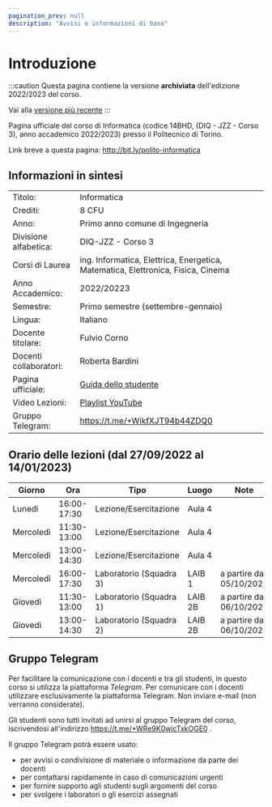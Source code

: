 ```yaml
---
pagination_prev: null
description: "Avvisi e informazioni di base"
---
```


# Introduzione

:::caution
Questa pagina contiene la versione __archiviata__ dell'edizione 2022/2023 del corso.

Vai alla [versione più recente](/teaching/14bhd-informatica)
::: 


Pagina ufficiale del corso di Informatica (codice 14BHD, (DIQ - JZZ - Corso 3), anno accademico 2022/2023) presso il
Politecnico di Torino.

Link breve a questa pagina: http://bit.ly/polito-informatica

## Informazioni in sintesi

|                        |                                                                                                                                          |
|:-----------------------|------------------------------------------------------------------------------------------------------------------------------------------|
| Titolo:                | 	Informatica                                                                                                                             |
| Crediti:               | 	8 CFU                                                                                                                                   |
| Anno:                  | 	Primo anno comune di Ingegneria                                                                                                         |
| Divisione alfabetica:  | 	DIQ-JZZ - Corso 3                                                                                                                       |
| Corsi di Laurea        | ing. Informatica, Elettrica, Energetica, Matematica, Elettronica, Fisica, Cinema                                                         |
| Anno Accademico:       | 	2022/20223                                                                                                                              |
| Semestre:              | 	Primo semestre (settembre-gennaio)                                                                                                      |
| Lingua:                | 	Italiano                                                                                                                                |
| Docente titolare:      | 	Fulvio Corno                                                                                                                            |
| Docenti collaboratori: | 	Roberta Bardini                                                                                                                         |
| Pagina ufficiale: 	    | [Guida dello studente](https://didattica.polito.it/pls/portal30/gap.pkg_guide.viewGap?p_cod_ins=14BHDNX&p_a_acc=2022&p_header=S&p_lang=) |
| Video Lezioni: 	       | [Playlist YouTube](https://youtube.com/playlist?list=PLqRTLlwsxDL-yRy3U34aImItjkWhcnSdY)                                                 |
| Gruppo Telegram: 	     | https://t.me/+WikfXJT94b44ZDQ0                                                                                                           |

## Orario delle lezioni (dal 27/09/2022 al 14/01/2023)

| Giorno   |Ora |Tipo |Luogo |Note |
|----------|----|-----|------|----|
| Lunedì   |16:00-17:30 |Lezione/Esercitazione |Aula 4 | |
| Mercoledì |11:30-13:00 |Lezione/Esercitazione |Aula 4 | |
| Mercoledì |13:00-14:30 |Lezione/Esercitazione |Aula 4 | |
| Mercoledì |16:00-17:30 |Laboratorio (Squadra 3) |LAIB 1 |a partire dal 05/10/2022 |
| Giovedì  |11:30-13:00 |Laboratorio (Squadra 1) |LAIB 2B |a partire dal 06/10/2022 |
| Giovedì  |13:00-14:30 |Laboratorio (Squadra 2) |LAIB 2B |a partire dal 06/10/2022 |

## Gruppo Telegram

Per facilitare la comunicazione con i docenti e tra gli studenti, in questo corso si utilizza la piattaforma *Telegram*. Per comunicare con i docenti utilizzare esclusivamente la piattaforma Telegram. Non inviare e-mail (non verranno considerate).

Gli studenti sono tutti invitati ad unirsi al gruppo Telegram del corso, iscrivendosi all'indirizzo https://t.me/+WRe9K0wicTxkOGE0 .


Il gruppo Telegram potrà essere usato:

- per avvisi o condivisione di materiale o informazione da parte dei docenti
- per contattarsi rapidamente in caso di comunicazioni urgenti
- per fornire supporto agli studenti sugli argomenti del corso
- per svolgere i laboratori o gli esercizi assegnati
